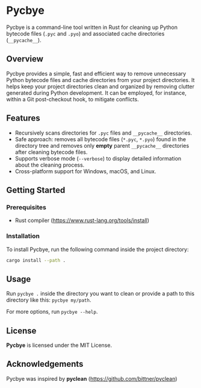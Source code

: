 # Pycbye

Pycbye is a command-line tool written in Rust for cleaning up Python bytecode files (`.pyc` and `.pyo`) and associated cache directories (`__pycache__`).

## Overview

Pycbye provides a simple, fast and efficient way to remove unnecessary Python bytecode files and cache directories from your project directories. It helps keep your project directories clean and organized by removing clutter generated during Python development. It can be employed, for instance, within a Git post-checkout hook, to mitigate conflicts.

## Features

- Recursively scans directories for `.pyc` files and `__pycache__` directories.
- Safe approach: removes all bytecode files (`*.pyc`, `*.pyo`) found in the directory tree and removes only **empty** parent `__pycache__` directories after cleaning bytecode files.
- Supports verbose mode (`--verbose`) to display detailed information about the cleaning process.
- Cross-platform support for Windows, macOS, and Linux.

## Getting Started

### Prerequisites

- Rust compiler (https://www.rust-lang.org/tools/install)

### Installation

To install Pycbye, run the following command inside the project directory:

```bash
cargo install --path .
```

## Usage

Run `pycbye .` inside the directory you want to clean or provide a path to this directory like this: `pycbye my/path`.

For more options, run `pycbye --help`.

## License

**Pycbye** is licensed under the MIT License.

## Acknowledgements

Pycbye was inspired by **pyclean** (https://github.com/bittner/pyclean)
